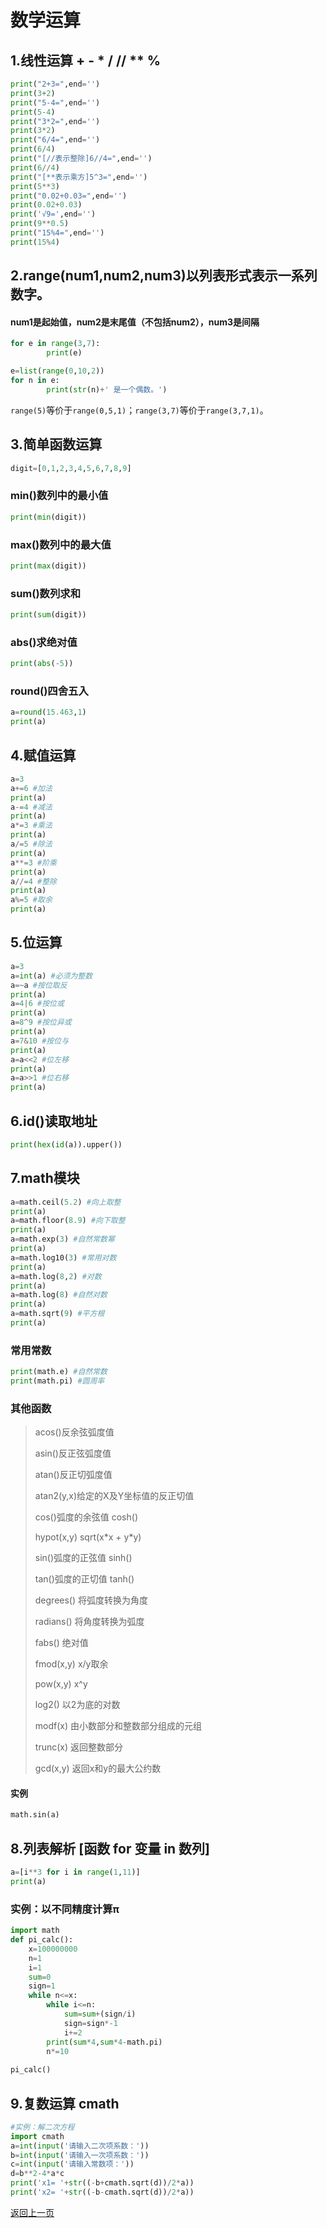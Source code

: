 # 数学运算

## 1.线性运算 + - * / // ** %


```python
print("2+3=",end='')
print(3+2)
print("5-4=",end='')
print(5-4)
print("3*2=",end='')
print(3*2)
print("6/4=",end='')
print(6/4)
print("[//表示整除]6//4=",end='')
print(6//4)
print("[**表示乘方]5^3=",end='')
print(5**3)
print("0.02+0.03=",end='')
print(0.02+0.03)
print('√9=',end='')
print(9**0.5)
print("15%4=",end='')
print(15%4)
```

## 2.range(num1,num2,num3)以列表形式表示一系列数字。

#### num1是起始值，num2是末尾值（不包括num2），num3是间隔


```python
for e in range(3,7):
        print(e)
```


```python
e=list(range(0,10,2))
for n in e:
        print(str(n)+' 是一个偶数。')
```

`range(5)`等价于`range(0,5,1)`；`range(3,7)`等价于`range(3,7,1)`。

## 3.简单函数运算


```python
digit=[0,1,2,3,4,5,6,7,8,9]
```

### min()数列中的最小值


```python
print(min(digit))
```

### max()数列中的最大值


```python
print(max(digit))
```

### sum()数列求和


```python
print(sum(digit))
```

### abs()求绝对值


```python
print(abs(-5))
```

### round()四舍五入


```python
a=round(15.463,1)
print(a)
```

## 4.赋值运算


```python
a=3
a+=6 #加法
print(a)
a-=4 #减法
print(a)
a*=3 #乘法
print(a)
a/=5 #除法
print(a)
a**=3 #阶乘
print(a)
a//=4 #整除
print(a)
a%=5 #取余
print(a)
```

## 5.位运算


```python
a=3
a=int(a) #必须为整数
a=~a #按位取反
print(a)
a=4|6 #按位或
print(a)
a=8^9 #按位异或
print(a)
a=7&10 #按位与
print(a)
a=a<<2 #位左移
print(a)
a=a>>1 #位右移
print(a)
```

## 6.id()读取地址


```python
print(hex(id(a)).upper())
```

## 7.math模块


```python
a=math.ceil(5.2) #向上取整
print(a)
a=math.floor(8.9) #向下取整
print(a)
a=math.exp(3) #自然常数幂
print(a)
a=math.log10(3) #常用对数
print(a)
a=math.log(8,2) #对数
print(a)
a=math.log(8) #自然对数
print(a)
a=math.sqrt(9) #平方根
print(a)
```

### 常用常数


```python
print(math.e) #自然常数
print(math.pi) #圆周率
```

### 其他函数

> acos()反余弦弧度值
>
> asin()反正弦弧度值
>
> atan()反正切弧度值
>
> atan2(y,x)给定的X及Y坐标值的反正切值
>
> cos()弧度的余弦值 cosh()
>
> hypot(x,y) sqrt(x\*x + y\*y)
>
> sin()弧度的正弦值 sinh()
>
> tan()弧度的正切值 tanh()
>
> degrees()	将弧度转换为角度
>
> radians()	将角度转换为弧度
>
> fabs() 绝对值
>
> fmod(x,y) x/y取余
>
> pow(x,y) x^y
>
> log2() 以2为底的对数
>
> modf(x) 由小数部分和整数部分组成的元组
>
> trunc(x) 返回整数部分
>
> gcd(x,y) 返回x和y的最大公约数
>
> 

#### 实例


```python
math.sin(a)
```

## 8.列表解析 [函数 for 变量 in 数列]


```python
a=[i**3 for i in range(1,11)]
print(a)
```

### 实例：以不同精度计算π


```python
import math
def pi_calc():
    x=100000000
    n=1 
    i=1
    sum=0
    sign=1
    while n<=x:
        while i<=n:
            sum=sum+(sign/i)
            sign=sign*-1
            i+=2
        print(sum*4,sum*4-math.pi)
        n*=10
        
pi_calc()
```

## 9.复数运算 cmath


```python
#实例：解二次方程
import cmath
a=int(input('请输入二次项系数：'))
b=int(input('请输入一次项系数：'))
c=int(input('请输入常数项：'))
d=b**2-4*a*c
print('x1= '+str((-b+cmath.sqrt(d))/2*a))
print('x2= '+str((-b-cmath.sqrt(d))/2*a))
```

[返回上一页](python.md)